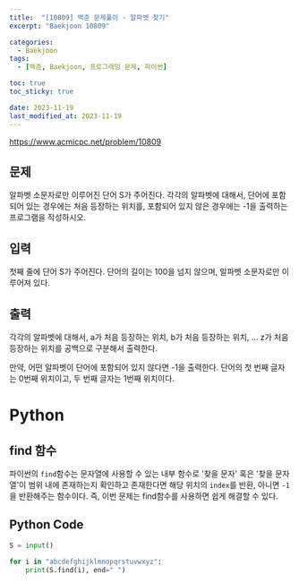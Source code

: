 ```yaml
---
title:  "[10809] 백준 문제풀이 - 알파벳 찾기"
excerpt: "Baekjoon 10809"

categories:
  - Baekjoon
tags:
  - [백준, Baekjoon, 프로그래밍 문제, 파이썬]

toc: true
toc_sticky: true

date: 2023-11-19
last_modified_at: 2023-11-19
---
```


https://www.acmicpc.net/problem/10809

## 문제
알파벳 소문자로만 이루어진 단어 S가 주어진다. 각각의 알파벳에 대해서, 단어에 포함되어 있는 경우에는 처음 등장하는 위치를, 포함되어 있지 않은 경우에는 -1을 출력하는 프로그램을 작성하시오.

## 입력
첫째 줄에 단어 S가 주어진다. 단어의 길이는 100을 넘지 않으며, 알파벳 소문자로만 이루어져 있다.

## 출력
각각의 알파벳에 대해서, a가 처음 등장하는 위치, b가 처음 등장하는 위치, ... z가 처음 등장하는 위치를 공백으로 구분해서 출력한다.

만약, 어떤 알파벳이 단어에 포함되어 있지 않다면 -1을 출력한다. 단어의 첫 번째 글자는 0번째 위치이고, 두 번째 글자는 1번째 위치이다.

# Python

## find 함수
파이썬의 ``find``함수는 문자열에 사용할 수 있는 내부 함수로 '찾을 문자' 혹은 '찾을 문자열'이 범위 내에 존재하는지 확인하고 존재한다면 해당 위치의 ``index``를 반환, 아니면 ``-1``을 반환해주는 함수이다. 즉, 이번 문제는 find함수를 사용하면 쉽게 해결할 수 있다.

## Python Code
```py
S = input()

for i in "abcdefghijklmnopqrstuvwxyz":
    print(S.find(i), end=" ")
```